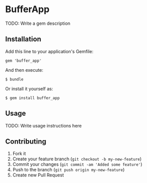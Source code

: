 # BufferApp

TODO: Write a gem description

## Installation

Add this line to your application's Gemfile:

    gem 'buffer_app'

And then execute:

    $ bundle

Or install it yourself as:

    $ gem install buffer_app

## Usage

TODO: Write usage instructions here

## Contributing

1. Fork it
2. Create your feature branch (`git checkout -b my-new-feature`)
3. Commit your changes (`git commit -am 'Added some feature'`)
4. Push to the branch (`git push origin my-new-feature`)
5. Create new Pull Request
